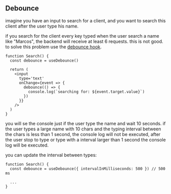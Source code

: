 ## Debounce

imagine you have an input to search for a client, and you want to search this client after the user type his name.

if you search for the client every key typed when the user search a name like "Marcos", the backend will receive at least 6 requests.
this is not good.
to solve this problem use the [debounce hook](/hooks/use-debounce.ts).

```tsx
function Search() {
  const debounce = useDebounce()
  
  return (
    <input
      type='text'
      onChange={event => {
        debounce(() => {
          console.log(`searching for: ${event.target.value}`)
        })
      }}
    />
  )
}
```

you will se the console just if the user type the name and wait 10 seconds.
if the user types a large name with 10 chars and the typing interval between the chars is less than 1 second, the console log will not be executed,
after the user stop to type or type with a interval larger than 1 second the console log will be executed.

you can update the interval between types:

```tsx
function Search() {
  const debounce = useDebounce({ intervalInMilliseconds: 500 }) // 500 ms
  
  ...
}
```

